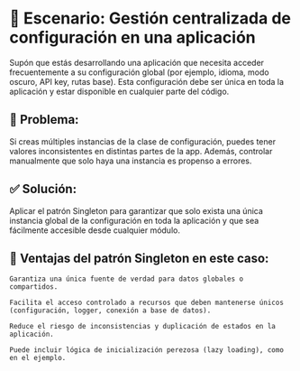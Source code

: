 # 🧾 Escenario: Gestión centralizada de configuración en una aplicación
Supón que estás desarrollando una aplicación que necesita acceder frecuentemente a su configuración global (por ejemplo, idioma, modo oscuro, API key, rutas base). Esta configuración debe ser única en toda la aplicación y estar disponible en cualquier parte del código.

## 🎯 Problema:
Si creas múltiples instancias de la clase de configuración, puedes tener valores inconsistentes en distintas partes de la app. Además, controlar manualmente que solo haya una instancia es propenso a errores.

## ✅ Solución:
Aplicar el patrón Singleton para garantizar que solo exista una única instancia global de la configuración en toda la aplicación y que sea fácilmente accesible desde cualquier módulo.

## 🧠 Ventajas del patrón Singleton en este caso:

    Garantiza una única fuente de verdad para datos globales o compartidos.

    Facilita el acceso controlado a recursos que deben mantenerse únicos (configuración, logger, conexión a base de datos).

    Reduce el riesgo de inconsistencias y duplicación de estados en la aplicación.

    Puede incluir lógica de inicialización perezosa (lazy loading), como en el ejemplo.